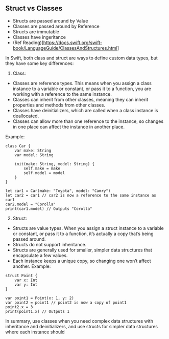 ## Struct vs Classes

- Structs are passed around by Value
- Classes are passed around by Reference
- Structs are immutable
- Classes have ingeritance
- (Ref Reading)[https://docs.swift.org/swift-book/LanguageGuide/ClassesAndStructures.html]

In Swift, both class and struct are ways to define custom data types, but they have some key differences:

1. Class:
 - Classes are reference types. This means when you assign a class instance to a variable or constant, or pass it to a function, you are working with a reference to the same instance.
 - Classes can inherit from other classes, meaning they can inherit properties and methods from other classes.
 - Classes have deinitializers, which are called when a class instance is deallocated.
 - Classes can allow more than one reference to the instance, so changes in one place can affect the instance in another place.

Example:

```
class Car {
    var make: String
    var model: String

    init(make: String, model: String) {
        self.make = make
        self.model = model
    }
}

let car1 = Car(make: "Toyota", model: "Camry")
let car2 = car1 // car2 is now a reference to the same instance as car1
car2.model = "Corolla"
print(car1.model) // Outputs "Corolla"
```

2. Struct:
 - Structs are value types. When you assign a struct instance to a variable or constant, or pass it to a function, it’s actually a copy that’s being passed around.
 - Structs do not support inheritance.
 - Structs are generally used for smaller, simpler data structures that encapsulate a few values.
 - Each instance keeps a unique copy, so changing one won’t affect another.
Example:

```
struct Point {
    var x: Int
    var y: Int
}

var point1 = Point(x: 1, y: 2)
var point2 = point1 // point2 is now a copy of point1
point2.x = 3
print(point1.x) // Outputs 1

```

In summary, use classes when you need complex data structures with inheritance and deinitializers, and use structs for simpler data structures where each instance should